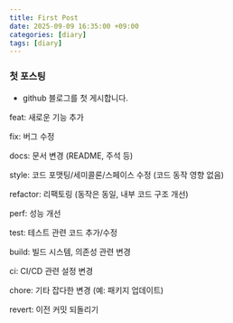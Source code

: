 ```yaml
---
title: First Post
date: 2025-09-09 16:35:00 +09:00
categories: [diary]
tags: [diary]
---
```


### 첫 포스팅

- github 블로그를 첫 게시합니다.

feat: 새로운 기능 추가

fix: 버그 수정

docs: 문서 변경 (README, 주석 등)

style: 코드 포맷팅/세미콜론/스페이스 수정 (코드 동작 영향 없음)

refactor: 리팩토링 (동작은 동일, 내부 코드 구조 개선)

perf: 성능 개선

test: 테스트 관련 코드 추가/수정

build: 빌드 시스템, 의존성 관련 변경

ci: CI/CD 관련 설정 변경

chore: 기타 잡다한 변경 (예: 패키지 업데이트)

revert: 이전 커밋 되돌리기